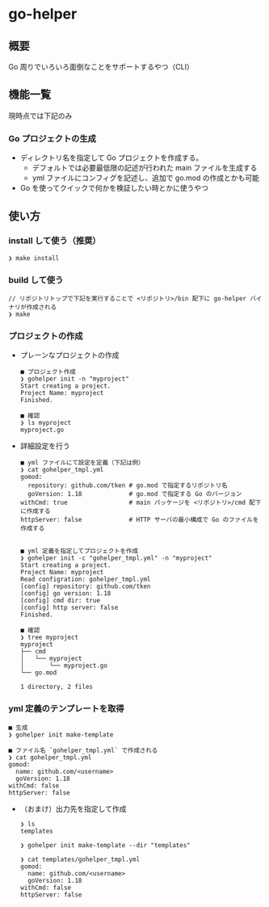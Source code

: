 # go-helper

## 概要

Go 周りでいろいろ面倒なことをサポートするやつ（CLI）

## 機能一覧

現時点では下記のみ

### Go プロジェクトの生成

- ディレクトリ名を指定して Go プロジェクトを作成する。
  - デフォルトでは必要最低限の記述が行われた main ファイルを生成する
  - yml ファイルにコンフィグを記述し、追加で go.mod の作成とかも可能
- Go を使ってクイックで何かを検証したい時とかに使うやつ

## 使い方

### install して使う（推奨）

```
❯ make install
```

### build して使う

```
// リポジトリトップで下記を実行することで <リポジトリ>/bin 配下に go-helper バイナリが作成される
❯ make
```

### プロジェクトの作成

- プレーンなプロジェクトの作成

  ```
  ■ プロジェクト作成
  ❯ gohelper init -n "myproject"
  Start creating a project.
  Project Name: myproject
  Finished.

  ■ 確認
  ❯ ls myproject
  myproject.go
  ```

- 詳細設定を行う

  ```
  ■ yml ファイルにて設定を定義（下記は例）
  ❯ cat gohelper_tmpl.yml
  gomod:
    repository: github.com/tken # go.mod で指定するリポジトリ名
    goVersion: 1.18             # go.mod で指定する Go のバージョン
  withCmd: true                 # main パッケージを <リポジトリ>/cmd 配下に作成する
  httpServer: false             # HTTP サーバの最小構成で Go のファイルを作成する


  ■ yml 定義を指定してプロジェクトを作成
  ❯ gohelper init -c "gohelper_tmpl.yml" -n "myproject"
  Start creating a project.
  Project Name: myproject
  Read configration: gohelper_tmpl.yml
  [config] repository: github.com/tken
  [config] go version: 1.18
  [config] cmd dir: true
  [config] http server: false
  Finished.

  ■ 確認
  ❯ tree myproject
  myproject
  ├── cmd
  │   └── myproject
  │       └── myproject.go
  └── go.mod

  1 directory, 2 files
  ```

### yml 定義のテンプレートを取得

```
■ 生成
❯ gohelper init make-template

■ ファイル名 `gohelper_tmpl.yml` で作成される
❯ cat gohelper_tmpl.yml
gomod:
  name: github.com/<username>
  goVersion: 1.18
withCmd: false
httpServer: false
```

- （おまけ）出力先を指定して作成

  ```
  ❯ ls
  templates

  ❯ gohelper init make-template --dir "templates"

  ❯ cat templates/gohelper_tmpl.yml
  gomod:
    name: github.com/<username>
    goVersion: 1.18
  withCmd: false
  httpServer: false
  ```
